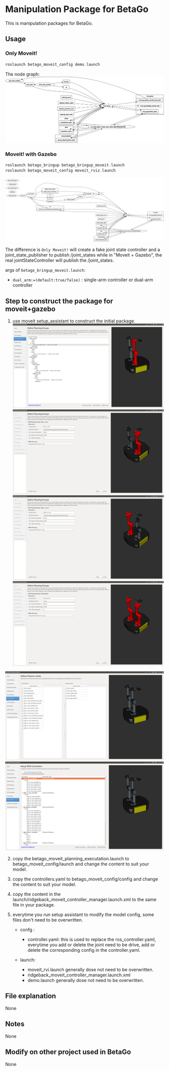# Manipulation Package for BetaGo 
This is manipulation packages for BetaGo.
## Usage
### Only Moveit!
```asm
roslaunch betago_moveit_config demo.launch
```
The node graph:
![only moveit node graph](../media/demo_graph.png)

### Moveit! with Gazebo
```asm
roslaunch betago_bringup betago_bringup_moveit.launch
roslaunch betago_moveit_config moveit_rviz.launch
```
![moveit with gazebo  node graph](../media/Gazebo_moveit_graph.png)

The difference is `Only Moveit!` will create a fake joint state controller and a joint_state_publisher to publish /joint_states while in "Moveit + Gazebo", the real jointStateController will publish the /joint_states. 

args of `betago_bringup_moveit.launch`:
- `dual_arm:=(default:true/false)` : single-arm controller or dual-arm controller

## Step to construct the package for moveit+gazebo
1. use moveit setup_assistant to construct the initial package.
![moveit_config_1.png](../media/moveit_config_1.png)
![moveit_config_kinematics_1.png](../media/moveit_config_kinematics_1.png)
![moveit_config_kinematics_2.png](../media/moveit_config_kinematics_2.png)
![moveit_config_kinematics_3.png](../media/moveit_config_kinematics_3.png)

![moveit_config_2.png](../media/moveit_config_2.png)
![moveit_config_3.png](../media/moveit_config_3.png)

2. copy the betago_moveit_planning_executation.launch to betago_moveit_config/launch and change the content to suit your model.
3. copy the controllers.yaml to betago_moveit_config/config and change the content to suit your model.
4. copy the content in the launch/ridgeback_moveit_controller_manager.launch.xml to the same file in your package.

5. everytime you run setup assistant to modify the model config, some files don't need to be overwritten.
    
    - confg :
    
        - controller.yaml: this is used to replace the ros_controller.yaml, everytime you add or delete the joint need to be drive, add or delete the corresponding config in the controller.yaml.
        
    - launch:

        - moveit_rvi.launch generally dose not need to be overwritten.
        - ridgeback_moveit_controller_manager.launch.xml
        - demo.launch generally dose not need to be overwritten.

## File explanation
None
## Notes
None
## Modify on other project used in BetaGo
None